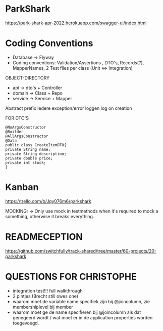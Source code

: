 # ParkShark

https://park-shark-apr-2022.herokuapp.com/swagger-ui/index.html

# Coding Conventions

- Database -> Flyway
- Coding conventions: Validation/Assertions , DTO's, Records(?), MapperNames, 2 Test files per class (Unit <=> Integration)



OBJECT-DIRECTORY
- api -> dto's + Controller
- domain -> Class + Repo
- service -> Service + Mapper

Abstract prefix
Iedere exception/error loggen
log on creation


FOR DTO'S
```
@NoArgsConstructor
@Builder
@AllArgsConstructor
@Data
public class CreateItemDTO{
private String name;
private String description;
private double price;
private int stock;
}
```


# Kanban
https://trello.com/b/Jpy076m6/parkshark


MOCKING:
-> Only use mock in testmethods when it's required to mock a something, otherwise it breaks everything. 

# READMECEPTION
https://github.com/switchfully/track-shared/tree/master/60-projects/20-parkshark


# QUESTIONS FOR CHRISTOPHE
- integration test!!! full walkthrough
- 2 pintjes (Brecht still owes one)
- waarom moet de variable name specifiek zijn bij @joincolumn, zie membershiplevel bij member
- waarom moet ge de name specifieren bij @joincolumn als dat genegeerd wordt / wat moet er in de application properties worden toegevoegd.
